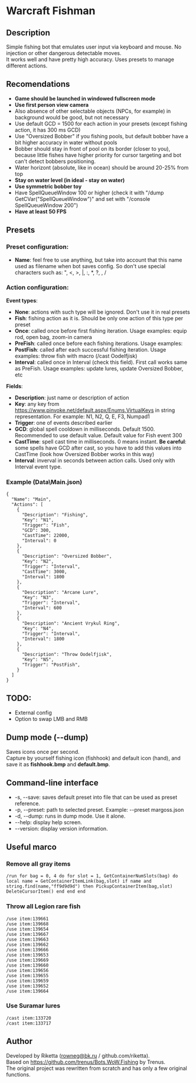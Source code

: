 # Warcraft Fishman
## Description
Simple fishing bot that emulates user input via keyboard and mouse. No injection or other dangerous detectable moves.  
It works well and have pretty high accuracy. Uses presets to manage different actions.

## Recomendations
- **Game should be launched in windowed fullscreen mode**
- **Use first person view camera**
- Also absence of other selectable objects (NPCs, for example) in background would be good, but not necessary
- Use default GCD = 1500 for each action in your presets (except fishing action, it has 300 ms GCD)
- Use "Oversized Bobber" if you fishing pools, but default bobber have a bit higher accuracy in water without pools
- Bobber should stay in front of pool on its border (closer to you), because little fishes have higher priority for cursor targeting and bot can't detect bobbers positioning.
- Water horizont (absolute, like in ocean) should be around 20-25% from top
- **Stay on water level (in ideal - stay on water)**
- **Use symmetric bobber toy**
- Have SpellQueueWindow 100 or higher (check it with "/dump GetCVar("SpellQueueWindow")" and set with "/console SpellQueueWindow 200")
- **Have at least 50 FPS**

## Presets
### Preset configuration:  
- **Name**: feel free to use anything, but take into account that this name used as filename when bot saves config. 
		So don't use special characters such as: ", <, >, |, :, *, ?, \, /

### Action configuration:
**Event types**:
- **None**: actions with such type will be ignored. Don't use it in real presets
- **Fish**: fishing action as it is. Should be only one action of this type per preset
- **Once**: called once before first fishing iteration. Usage examples: equip rod, open bag, zoom-in camera
- **PreFish**: called once before each fishing iterations. Usage examples:
- **PostFish**: called after each successful fishing iteration. Usage examples: throw fish with macro (/cast Oodelfjisk)
- **Interval**: called once in Interval (check this field). First call works same as PreFish. Usage examples: update lures, update Oversized Bobber, etc

**Fields**:
- **Description**: just name or description of action
- **Key**: any key from https://www.pinvoke.net/default.aspx/Enums.VirtualKeys in string representation. For example: N1, N2, Q, E, F3, Numpad1
- **Trigger**: one of events described earlier
- **GCD**: global spell cooldown in milliseconds. Default 1500. Recommended to use default value. Default value for Fish event 300
- **CastTime**: spell cast time in milliseconds. 0 means instant. **Be careful**: some spells have GCD after cast, so you have to add this values into CastTime (look how Oversized Bobber works in this way)
- **Interval**: inverval in seconds between action calls. Used only with Interval event type.

### Example (Data\Main.json)
~~~~
{
  "Name": "Main",
  "Actions": [
    {
      "Description": "Fishing",
      "Key": "N1",
      "Trigger": "Fish",
      "GCD": 300,
      "CastTime": 22000,
      "Interval": 0
    },
    {
      "Description": "Oversized Bobber",
      "Key": "N2",
      "Trigger": "Interval",
      "CastTime": 3000,
      "Interval": 1800
    },
	{
      "Description": "Arcane Lure",
      "Key": "N3",
      "Trigger": "Interval",
      "Interval": 600
    },
	{
      "Description": "Ancient Vrykul Ring",
      "Key": "N4",
      "Trigger": "Interval",
      "Interval": 1800
    },
	{
      "Description": "Throw Oodelfjisk",
      "Key": "N5",
      "Trigger": "PostFish",
    }
  ]
}
~~~~

## TODO:
* External config
* Option to swap LMB and RMB 

## Dump mode (--dump)
Saves icons once per second.  
Capture by yourself fishing icon (fishhook) and default icon (hand), and save it as **fishhook.bmp** and **default.bmp**.  

## Command-line interface
* -s, --save: saves default preset into file that can be used as preset reference.
* -p, --preset: path to selected preset. Example: --preset margoss.json
* -d, --dump: runs in dump mode. Use it alone.
* --help: display help screen.
* --version: display version information.

## Useful marco
### Remove all gray items
~~~
/run for bag = 0, 4 do for slot = 1, GetContainerNumSlots(bag) do local name = GetContainerItemLink(bag,slot) if name and string.find(name,"ff9d9d9d") then PickupContainerItem(bag,slot) DeleteCursorItem() end end end
~~~
### Throw all Legion rare fish
~~~
/use item:139661
/use item:139668
/use item:139654
/use item:139667
/use item:139663
/use item:139662
/use item:139666
/use item:139653
/use item:139669
/use item:139660
/use item:139656
/use item:139655
/use item:139659
/use item:139652
/use item:139664
~~~
### Use Suramar lures
~~~
/cast item:133720
/cast item:133717
~~~


## Author
Developed by Riketta (rowneg@bk.ru / github.com/riketta).  
Based on https://github.com/trenus/Bots.WoW.Fishing by Trenus.  
The original project was rewritten from scratch and has only a few original functions.